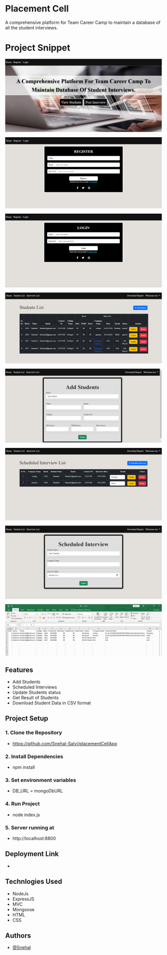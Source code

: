 # Placement Cell

A comprehensive platform for Team Career Camp to maintain a database of all the student interviews.

# Project Snippet

![Project Screenshot](/public/images/interface.png)

![Project Screenshot](/public/images/registration.png)

![Project Screenshot](/public/images/login.png)

![Project Screenshot](/public/images/studentlist.png)

![Project Screenshot](/public/images/addstudent.png)

![Project Screenshot](/public/images/interviewlist.png)

![Project Screenshot](/public/images/scheduledinterview.png)

![Project Screenshot](/public/images/csv.png)

## Features

- Add Students
- Scheduled Interviews
- Update Students status
- Get Result of Students
- Download Student Data in CSV format

## Project Setup

### 1. Clone the Repository
- https://github.com/Snehal-Salvi/placementCellApp
### 2. Install Dependencies
-  npm install
### 3. Set environment variables
- DB_URL = mongoDbURL
### 4. Run Project
- node index.js
### 5.  Server running at
- http://localhost:8800

## Deployment Link
-

## Technlogies Used

- NodeJs
- ExpressJS
- MVC
- Mongoose
- HTML
- CSS


## Authors

- [@Snehal](https://github.com/Snehal-Salvi)



